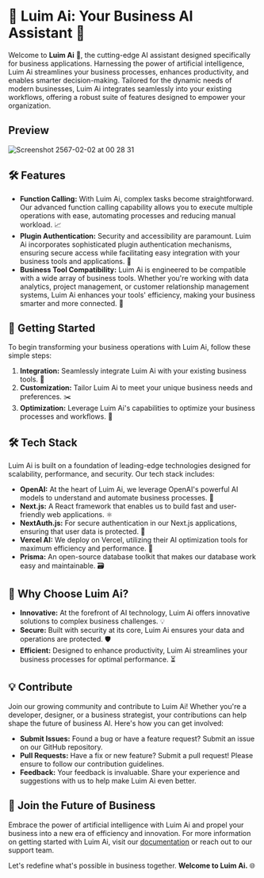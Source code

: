# 🌟 Luim Ai: Your Business AI Assistant 🌟

Welcome to **Luim Ai** 🚀, the cutting-edge AI assistant designed specifically for business applications. Harnessing the power of artificial intelligence, Luim Ai streamlines your business processes, enhances productivity, and enables smarter decision-making. Tailored for the dynamic needs of modern businesses, Luim Ai integrates seamlessly into your existing workflows, offering a robust suite of features designed to empower your organization.

## Preview
![Screenshot 2567-02-02 at 00 28 31](https://github.com/ppenter/luim-chat/assets/55227490/bc8c6e5b-a149-4ba6-a8fd-5f3a7e449f10)


## 🛠 Features

- **Function Calling:** With Luim Ai, complex tasks become straightforward. Our advanced function calling capability allows you to execute multiple operations with ease, automating processes and reducing manual workload. 📈
- **Plugin Authentication:** Security and accessibility are paramount. Luim Ai incorporates sophisticated plugin authentication mechanisms, ensuring secure access while facilitating easy integration with your business tools and applications. 🔐
- **Business Tool Compatibility:** Luim Ai is engineered to be compatible with a wide array of business tools. Whether you're working with data analytics, project management, or customer relationship management systems, Luim Ai enhances your tools' efficiency, making your business smarter and more connected. 💼

## 🌱 Getting Started

To begin transforming your business operations with Luim Ai, follow these simple steps:

1. **Integration:** Seamlessly integrate Luim Ai with your existing business tools. 🔄
2. **Customization:** Tailor Luim Ai to meet your unique business needs and preferences. ✂️
3. **Optimization:** Leverage Luim Ai's capabilities to optimize your business processes and workflows. 🚀

## 🛠 Tech Stack

Luim Ai is built on a foundation of leading-edge technologies designed for scalability, performance, and security. Our tech stack includes:

- **OpenAI:** At the heart of Luim Ai, we leverage OpenAI's powerful AI models to understand and automate business processes. 🧠
- **Next.js:** A React framework that enables us to build fast and user-friendly web applications. ⚛️
- **NextAuth.js:** For secure authentication in our Next.js applications, ensuring that user data is protected. 🔑
- **Vercel AI:** We deploy on Vercel, utilizing their AI optimization tools for maximum efficiency and performance. 🚀
- **Prisma:** An open-source database toolkit that makes our database work easy and maintainable. 🗃️

## 🤝 Why Choose Luim Ai?

- **Innovative:** At the forefront of AI technology, Luim Ai offers innovative solutions to complex business challenges. 💡
- **Secure:** Built with security at its core, Luim Ai ensures your data and operations are protected. 🛡️
- **Efficient:** Designed to enhance productivity, Luim Ai streamlines your business processes for optimal performance. ⏳

## 💡 Contribute

Join our growing community and contribute to Luim Ai! Whether you're a developer, designer, or a business strategist, your contributions can help shape the future of business AI. Here's how you can get involved:

- **Submit Issues:** Found a bug or have a feature request? Submit an issue on our GitHub repository.
- **Pull Requests:** Have a fix or new feature? Submit a pull request! Please ensure to follow our contribution guidelines.
- **Feedback:** Your feedback is invaluable. Share your experience and suggestions with us to help make Luim Ai even better.

## 🚀 Join the Future of Business

Embrace the power of artificial intelligence with Luim Ai and propel your business into a new era of efficiency and innovation. For more information on getting started with Luim Ai, visit our [documentation](#) or reach out to our support team.

Let's redefine what's possible in business together. **Welcome to Luim Ai.** 🌐
